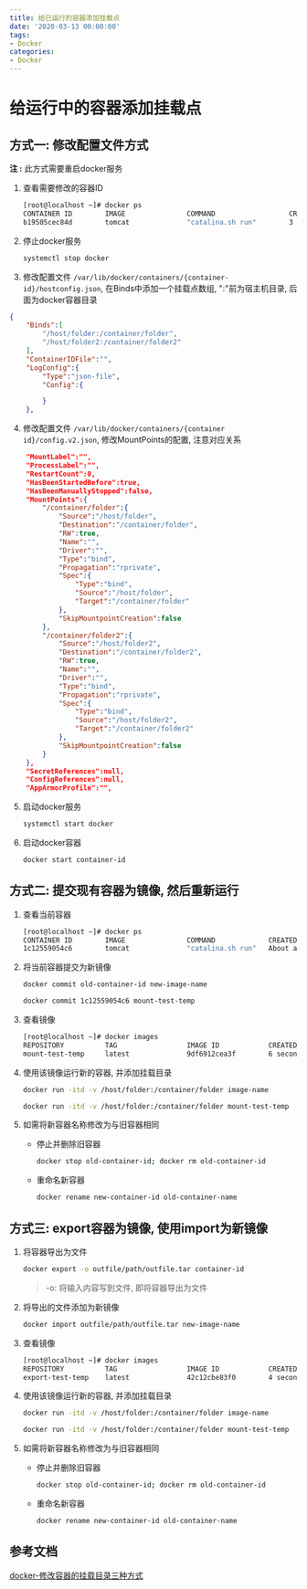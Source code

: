 ```yaml
---
title: 给已运行的容器添加挂载点
date: '2020-03-13 00:00:00'
tags:
- Docker
categories:
- Docker
---
```

# 给运行中的容器添加挂载点

## 方式一: 修改配置文件方式

**注 :** 此方式需要重启docker服务

1. 查看需要修改的容器ID

   ```bash
   [root@localhost ~]# docker ps
   CONTAINER ID        IMAGE               COMMAND                  CREATED             STATUS              PORTS                      NAMES
   b19505cec84d        tomcat              "catalina.sh run"        3 days ago          Up 4 minutes        0.0.0.0:8888->8080/tcp     affectionate_driscoll
   ```

2. 停止docker服务

   ```bash
   systemctl stop docker
   ```

3. 修改配置文件
    `/var/lib/docker/containers/{container-id}/hostconfig.json`, 在Binds中添加一个挂载点数组, ":"前为宿主机目录, 后面为docker容器目录

  ```json
  {
      "Binds":[
          "/host/folder:/container/folder",
          "/host/folder2:/container/folder2"
      ],
      "ContainerIDFile":"",
      "LogConfig":{
          "Type":"json-file",
          "Config":{
  
          }
      },
  ```

4. 修改配置文件
    `/var/lib/docker/containers/{container id}/config.v2.json`, 修改MountPoints的配置, 注意对应关系

  ```json
      "MountLabel":"",
      "ProcessLabel":"",
      "RestartCount":0,
      "HasBeenStartedBefore":true,
      "HasBeenManuallyStopped":false,
      "MountPoints":{
          "/container/folder":{
              "Source":"/host/folder",
              "Destination":"/container/folder",
              "RW":true,
              "Name":"",
              "Driver":"",
              "Type":"bind",
              "Propagation":"rprivate",
              "Spec":{
                  "Type":"bind",
                  "Source":"/host/folder",
                  "Target":"/container/folder"
              },
              "SkipMountpointCreation":false
          },
          "/container/folder2":{
              "Source":"/host/folder2",
              "Destination":"/container/folder2",
              "RW":true,
              "Name":"",
              "Driver":"",
              "Type":"bind",
              "Propagation":"rprivate",
              "Spec":{
                  "Type":"bind",
                  "Source":"/host/folder2",
                  "Target":"/container/folder2"
              },
              "SkipMountpointCreation":false
          }
      },
      "SecretReferences":null,
      "ConfigReferences":null,
      "AppArmorProfile":"",
  ```

5. 启动docker服务

   ```bash
   systemctl start docker
   ```

6. 启动docker容器

   ```bash
   docker start container-id
   ```

## 方式二: 提交现有容器为镜像, 然后重新运行

1. 查看当前容器

   ```bash
   [root@localhost ~]# docker ps
   CONTAINER ID        IMAGE               COMMAND             CREATED              STATUS              PORTS               NAMES
   1c12559054c6        tomcat              "catalina.sh run"   About a minute ago   Up About a minute   8080/tcp            mount-test
   ```

2. 将当前容器提交为新镜像

   ```bash
   docker commit old-container-id new-image-name
   
   docker commit 1c12559054c6 mount-test-temp
   ```

3. 查看镜像

   ```bash
   [root@localhost ~]# docker images
   REPOSITORY          TAG                 IMAGE ID            CREATED             SIZE
   mount-test-temp     latest              9df6912cea3f        6 seconds ago       529MB
   ```

4. 使用该镜像运行新的容器, 并添加挂载目录

   ```bash
   docker run -itd -v /host/folder:/container/folder image-name
   
   docker run -itd -v /host/folder:/container/folder mount-test-temp
   ```

5. 如需将新容器名称修改为与旧容器相同

   - 停止并删除旧容器

     ```bash
     docker stop old-container-id; docker rm old-container-id
     ```

   - 重命名新容器

     ```bash
     docker rename new-container-id old-container-name
     ```

## 方式三: export容器为镜像, 使用import为新镜像

1. 将容器导出为文件

   ```bash
   docker export -o outfile/path/outfile.tar container-id
   ```

   > -o: 将输入内容写到文件, 即将容器导出为文件

2. 将导出的文件添加为新镜像

   ```bash
   docker import outfile/path/outfile.tar new-image-name
   ```

3. 查看镜像

   ```bash
   [root@localhost ~]# docker images
   REPOSITORY          TAG                 IMAGE ID            CREATED             SIZE
   export-test-temp    latest              42c12cbe83f0        4 seconds ago       521MB
   ```

4. 使用该镜像运行新的容器, 并添加挂载目录

   ```bash
   docker run -itd -v /host/folder:/container/folder image-name
   
   docker run -itd -v /host/folder:/container/folder mount-test-temp
   ```

5. 如需将新容器名称修改为与旧容器相同

   - 停止并删除旧容器

     ```bash
     docker stop old-container-id; docker rm old-container-id
     ```

   - 重命名新容器

     ```bash
     docker rename new-container-id old-container-name
     ```

## 参考文档
[docker-修改容器的挂载目录三种方式](https://blog.csdn.net/zedelei/article/details/90208183)
